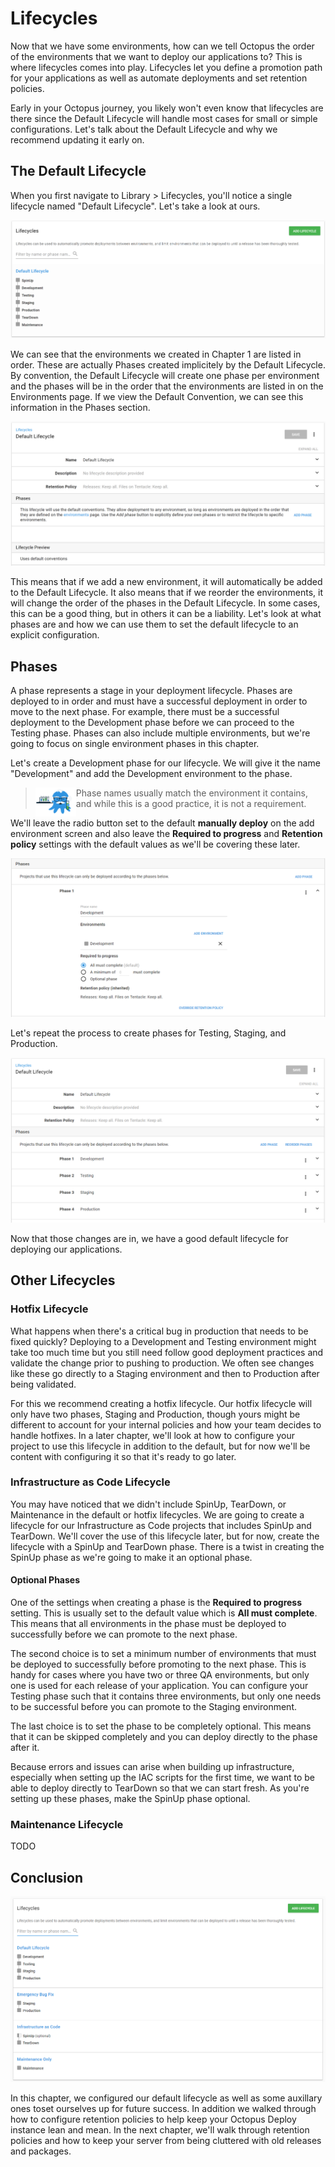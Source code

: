 # Lifecycles

Now that we have some environments, how can we tell Octopus the order of the environments that we want to deploy our applications to? This is where lifecycles comes into play. Lifecycles let you define a promotion path for your applications as well as automate deployments and set retention policies.

Early in your Octopus journey, you likely won't even know that lifecycles are there since the Default Lifecycle will handle most cases for small or simple configurations. Let's talk about the Default Lifecycle and why we recommend updating it early on.

## The Default Lifecycle

When you first navigate to Library > Lifecycles, you'll notice a single lifecycle named "Default Lifecycle". Let's take a look at ours.

![](images/chapter002-default-lifecycle.png)

We can see that the environments we created in Chapter 1 are listed in order. These are actually Phases created implicitely by the Default Lifecycle. By convention, the Default Lifecycle will create one phase per environment and the phases will be in the order that the environments are listed in on the Environments page. If we view the Default Convention, we can see this information in the Phases section.

![](images/chapter002-default-lifecycle-view.png)

This means that if we add a new environment, it will automatically be added to the Default Lifecycle. It also means that if we reorder the environments, it will change the order of the phases in the Default Lifecycle. In some cases, this can be a good thing, but in others it can be a liability. Let's look at what phases are and how we can use them to set the default lifecycle to an explicit configuration.

## Phases

A phase represents a stage in your deployment lifecycle. Phases are deployed to in order and must have a successful deployment in order to move to the next phase. For example, there must be a successful deployment to the Development phase before we can proceed to the Testing phase. Phases can also include multiple environments, but we're going to focus on single environment phases in this chapter.

Let's create a Development phase for our lifecycle. We will give it the name "Development" and add the Development environment to the phase.

> <img src="images/professoroctopus.png" style="float: left;"> Phase names usually match the environment it contains, and while this is a good practice, it is not a requirement.

We'll leave the radio button set to the default **manually deploy** on the add environment screen and also leave the **Required to progress** and **Retention policy** settings with the default values as we'll be covering these later.

![](images/chapter002-default-lifecycle-add-development-phase.png)

Let's repeat the process to create phases for Testing, Staging, and Production.

![](images/chapter002-default-lifecycle-explicit-phases.png)

Now that those changes are in, we have a good default lifecycle for deploying our applications.

## Other Lifecycles

### Hotfix Lifecycle

What happens when there's a critical bug in production that needs to be fixed quickly? Deploying to a Development and Testing environment might take too much time but you still need follow good deployment practices and validate the change prior to pushing to production. We often see changes like these go directly to a Staging environment and then to Production after being validated.

For this we recommend creating a hotfix lifecycle. Our hotfix lifecycle will only have two phases, Staging and Production, though yours might be different to account for your internal policies and how your team decides to handle hotfixes. In a later chapter, we'll look at how to configure your project to use this lifecycle in addition to the default, but for now we'll be content with configuring it so that it's ready to go later.

### Infrastructure as Code Lifecycle

You may have noticed that we didn't include SpinUp, TearDown, or Maintenance in the default or hotfix lifecycles. We are going to create a lifecycle for our Infrastructure as Code projects that includes SpinUp and TearDown. We'll cover the use of this lifecycle later, but for now, create the lifecycle with a SpinUp and TearDown phase. There is a twist in creating the SpinUp phase as we're going to make it an optional phase.

#### Optional Phases

One of the settings when creating a phase is the **Required to progress** setting. This is usually set to the default value which is **All must complete**. This means that all environments in the phase must be deployed to successfully before we can promote to the next phase.

The second choice is to set a minimum number of environments that must be deployed to successfully before promoting to the next phase. This is handy for cases where you have two or three QA environments, but only one is used for each release of your application. You can configure your Testing phase such that it contains three environments, but only one needs to be successful before you can promote to the Staging environment.

The last choice is to set the phase to be completely optional. This means that it can be skipped completely and you can deploy directly to the phase after it.

Because errors and issues can arise when building up infrastructure, especially when setting up the IAC scripts for the first time, we want to be able to deploy directly to TearDown so that we can start fresh. As you're setting up these phases, make the SpinUp phase optional.

### Maintenance Lifecycle

TODO

## Conclusion

![](images/chapter001-alllifecycles.png)

In this chapter, we configured our default lifecycle as well as some auxillary ones toset ourselves up for future success. In addition we walked through how to configure retention policies to help keep your Octopus Deploy instance lean and mean.  In the next chapter, we'll walk through retention policies and how to keep your server from being cluttered with old releases and packages.
